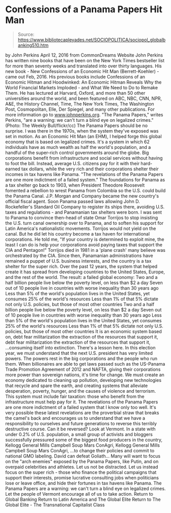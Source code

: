 # Confessions of a Panama Papers Hit Man

> Source: https://www.bibliotecapleyades.net/SOCIOPOLITICA/sociopol_globalbanking510.htm

by John Perkins April 12, 2016
from CommonDreams Website
John Perkins has written nine books that have been on the New York Times bestseller list for more than seventy weeks and translated into over thirty languages.
His new book - New Confessions of an Economic Hit Man (Berrett-Koehler) - came out Feb, 2016.
His previous books include Confessions of an Economic Hitman and Hoodwinked: An Economic Hitman Reveals Why the World Financial Markets Imploded - and What We Need to Do to Remake Them. He has lectured at Harvard, Oxford, and more than 50 other universities around the world, and been featured on ABC, NBC, CNN, NPR, A&E, the History Channel, Time, The New York Times, The Washington Post, Cosmopolitan, Elle, Der Spiegel, and many other publications.
For more information go to www.johnperkins.org.
"The Panama Papers," writes Perkins,
"are a warning: we can't turn a blind eye on legalized crimes."
(Photo: The Weekly Bull/flickr/cc)
The Panama Papers should be no surprise. I was there in the 1970s, when the system they've exposed was set in motion.
As an Economic Hit Man (an EHM), I helped forge this global economy that is based on legalized crimes. It's a system in which 62 individuals have as much wealth as half the world's population, and a handful of the super-rich control governments around the globe.
Big corporations benefit from infrastructure and social services without having to foot the bill.
Instead, average U.S. citizens pay for it with their hard-earned tax dollars, while the very rich and their corporations shelter their incomes in tax havens like Panama.
"The revelations of the Panama Papers
are one more indictment
of a failed system."
The foundations for Panama as a tax shelter go back to 1903, when President Theodore Roosevelt fomented a rebellion to wrest Panama from Colombia so the U.S. could build the Panama Canal.
J.P. Morgan and Company became the new country's official fiscal agent.
Soon Panama passed laws allowing John D. Rockefeller's Standard Oil Company to register its ships there, avoiding U.S. taxes and regulations - and Panamanian tax shelters were born. I was sent to Panama to convince then-head of state Omar Torrijos to stop insisting the U.S. turn canal ownership over to Panama, and to soften his support for Latin America's nationalistic movements.
Torrijos would not yield on the canal. But he did let his country become a tax haven for international corporations.
He told me,
"If your country is determined to exploit mine, the least I can do is help your corporations avoid paying taxes that support the CIA and Pentagon!"
Torrijos died in 1981 in a 'plane crash' many believe was orchestrated by the CIA.
Since then, Panamanian administrations have remained a puppet of U.S. business interests, and the country is a tax shelter for the super rich. Over the past 12 years, the system that helped create it has spread from developing countries to the United States, Europe, and the rest of the world.
The result: a failed global economy:
Two and a half billion people live below the poverty level, on less than $2 a day Seven out of 10 people live in countries with worse inequality than 30 years ago Less than 5% of the world's population lives in the United States, yet consumes 25% of the world's resources Less than 1% of that 5% dictate not only U.S. policies, but those of most other countries
Two and a half billion people live below the poverty level, on less than $2 a day
Seven out of 10 people live in countries with worse inequality than 30 years ago
Less than 5% of the world's population lives in the United States, yet consumes 25% of the world's resources
Less than 1% of that 5% dictate not only U.S. policies, but those of most other countries
It is an economic system based on,
debt fear militarization the extraction of the resources that support it,
debt
fear
militarization
the extraction of the resources that support it,
...consuming itself into extinction. There's a lesson here. In this election year, we must understand that the next U.S. president has very limited powers. The powers rest in the big corporations and the people who run them.
When billionaires are able to get laws passed such as the US-Panama Trade Promotion Agreement of 2012 and NAFTA, giving their corporations more power than sovereign nations, it's time for change.
We must create an economy dedicated to cleaning up pollution, developing new technologies that recycle and spare the earth, and creating systems that alleviate desperation, poverty, hunger, and the causes of violence and terrorism.
This system must include fair taxation: those who benefit from the infrastructure must help pay for it. The revelations of the Panama Papers are one more indictment of a failed system that I know only too well. It's very possible these latest revelations are the proverbial straw that breaks the camel's back and encourages us to understand that we have a responsibility to ourselves and future generations to reverse this terribly destructive course. Can it be reversed? Look at Vermont.
In a state with under 0.2% of U.S. population, a small group of activists and bloggers successfully pressured some of the biggest food producers in the country,
Kellogg General Mills Campbell Soup Mars ConAgri,
Kellogg
General Mills
Campbell Soup
Mars
ConAgri,
...to change their policies and commit to national GMO labeling.
David can defeat Goliath... Many will want to focus on the "arch enemies" exposed by the Panama Papers, like Putin, and on overpaid celebrities and athletes.
Let us not be distracted. Let us instead focus on the super rich - those who finance the political campaigns that support their interests, promise lucrative consulting jobs when politicians lose or leave office, and hide their fortunes in tax havens like Panama. The Panama Papers are a warning:
we can't turn a blind eye on legalized crimes.
Let the people of Vermont encourage all of us to take action.
Return to Global Banking
Return to Latin America and The Global Elite
Return to The Global Elite - The Transnational Capitalist Class

